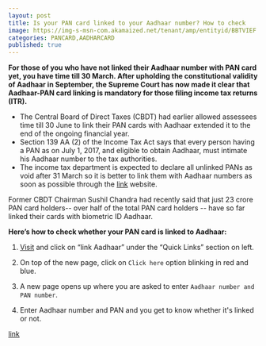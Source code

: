```yaml
---
layout: post
title: Is your PAN card linked to your Aadhaar number? How to check
image: https://img-s-msn-com.akamaized.net/tenant/amp/entityid/BBTVIEF.img?h=450&w=799&m=6&q=60&o=f&l=f&x=715&y=292
categories: PANCARD,AADHARCARD
published: true
---
```

**For those of you who have not linked their Aadhaar number with PAN card yet, you have time till 30 March. After upholding the constitutional validity of Aadhaar in September, the Supreme Court has now made it clear that Aadhaar-PAN card linking is mandatory for those filing income tax returns (ITR).**
* The Central Board of Direct Taxes (CBDT) had earlier allowed assessees time till 30 June to link their PAN cards with Aadhaar extended it to the end of the ongoing financial year.
* Section 139 AA (2) of the Income Tax Act says that every person having a PAN as on July 1, 2017, and eligible to obtain Aadhaar, must intimate his Aadhaar number to the tax authorities.
* The income tax department is expected to declare all unlinked PANs as void after 31 March so it is better to link them with Aadhaar numbers as soon as possible through the [link](www.incometaxindiaefiling.gov.in) website.

Former CBDT Chairman Sushil Chandra had recently said that just 23 crore PAN card holders-- over half of the total PAN card holders -- have so far linked their cards with biometric ID Aadhaar.

**Here’s how to check whether your PAN card is linked to Aadhaar:**

1) [Visit](www.incometaxindiaefiling.gov.in) and click on “link Aadhaar” under the “Quick Links” section on left.

2) On top of the new page, click on `Click here` option blinking in red and blue.

3) A new page opens up where you are asked to enter `Aadhaar number and PAN number`.

4) Enter Aadhaar number and PAN and you get to know whether it's linked or not.


[link](www.incometaxindiaefiling.gov.in)
